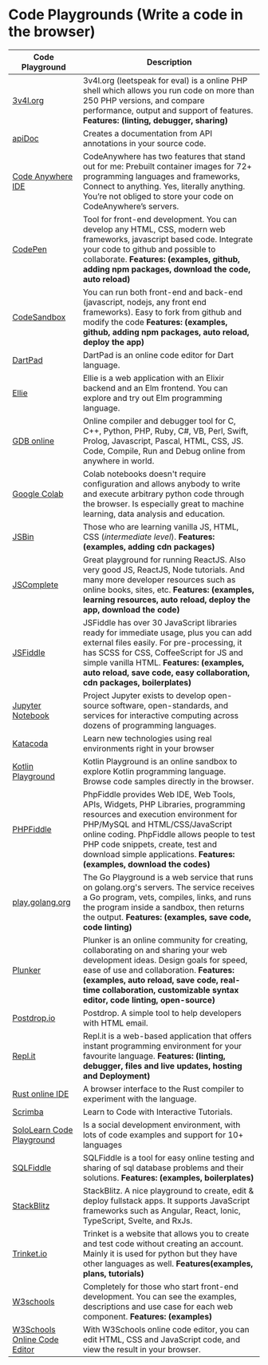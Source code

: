 # Code Playgrounds (Write a code in the browser)

| Code Playground | Description |
| --------------- | ----------- |
[3v4l.org](https://3v4l.org/) | 3v4l.org (leetspeak for eval) is a online PHP shell which allows you run code on more than 250 PHP versions, and compare performance, output and support of features. **Features: (linting, debugger, sharing)**
[apiDoc](https://apidocjs.com/) | Creates a documentation from API annotations in your source code.
[Code Anywhere IDE](https://codeanywhere.com/) | CodeAnywhere has two features that stand out for me: Prebuilt container images for 72+ programming languages and frameworks, Connect to anything. Yes, literally anything. You’re not obliged to store your code on CodeAnywhere’s servers.
[CodePen](https://codepen.io/) | Tool for front-end development. You can develop any HTML, CSS, modern web frameworks, javascript based code. Integrate your code to github and possible to collaborate. **Features: (examples, github, adding npm packages, download the code, auto reload)**
[CodeSandbox](https://codesandbox.io/) | You can run both front-end and back-end (javascript, nodejs, any front end frameworks). Easy to fork from github and modify the code **Features: (examples, github, adding npm packages, auto reload, deploy the app)**
[DartPad](https://dartpad.dev/?null_safety=true) | DartPad is an online code editor for Dart language.
[Ellie](https://ellie-app.com/) | Ellie is a web application with an Elixir backend and an Elm frontend. You can explore and try out Elm programming language.
[GDB online](https://www.onlinegdb.com/) |  Online compiler and debugger tool for C, C++, Python, PHP, Ruby, C#, VB, Perl, Swift, Prolog, Javascript, Pascal, HTML, CSS, JS. Code, Compile, Run and Debug online from anywhere in world.
[Google Colab](https://colab.research.google.com/) | Colab notebooks doesn't require configuration and allows anybody to write and execute arbitrary python code through the browser. Is especially great to machine learning, data analysis and education.
[JSBin](https://jsbin.com/) | Those who are learning vanilla JS, HTML, CSS (_intermediate level_). **Features: (examples, adding cdn packages)**
[JSComplete](https://jscomplete.com/) | Great playground for running ReactJS. Also very good JS, ReactJS, Node tutorials. And many more developer resources such as online books, sites, etc. **Features: (examples, learning resources, auto reload, deploy the app, download the code)**
[JSFiddle](https://jsfiddle.net/) | JSFiddle has over 30 JavaScript libraries ready for immediate usage, plus you can add external files easily. For pre-processing, it has SCSS for CSS, CoffeeScript for JS and simple vanilla HTML. **Features: (examples, auto reload, save code, easy collaboration, cdn packages, boilerplates)**
[Jupyter Notebook](https://jupyter.org/) | Project Jupyter exists to develop open-source software, open-standards, and services for interactive computing across dozens of programming languages.
[Katacoda](https://www.katacoda.com/) | Learn new technologies using real environments right in your browser
[Kotlin Playground](https://play.kotlinlang.org/) | Kotlin Playground is an online sandbox to explore Kotlin programming language. Browse code samples directly in the browser.
[PHPFiddle](http://phpfiddle.org/) | PhpFiddle provides Web IDE, Web Tools, APIs, Widgets, PHP Libraries, programming resources and execution environment for PHP/MySQL and HTML/CSS/JavaScript online coding. PhpFiddle allows people to test PHP code snippets, create, test and download simple applications. **Features: (examples, download the codes)**
[play.golang.org](https://play.golang.org/) | The Go Playground is a web service that runs on golang.org's servers. The service receives a Go program, vets, compiles, links, and runs the program inside a sandbox, then returns the output. **Features: (examples, save code, code linting)**
[Plunker](https://plnkr.co/) | Plunker is an online community for creating, collaborating on and sharing your web development ideas. Design goals for speed, ease of use and collaboration. **Features: (examples, auto reload, save code, real-time collaboration, customizable syntax editor, code linting, open-source)**
[Postdrop.io](https://app.postdrop.io) | Postdrop. A simple tool to help developers with HTML email.
[Repl.it](https://repl.it/) | Repl.it is a web-based application that offers instant programming environment for your favourite language. **Features: (linting, debugger, files and live updates, hosting and Deployment)**
[Rust online IDE](https://play.rust-lang.org/) | A browser interface to the Rust compiler to experiment with the language.
[Scrimba](https://scrimba.com/) | Learn to Code with Interactive Tutorials.
[SoloLearn Code Playground](https://www.sololearn.com/Codes/) | Is a social development environment, with lots of code examples and support for 10+ languages
[SQLFiddle](http://sqlfiddle.com/) | SQLFiddle is a tool for easy online testing and sharing of sql database problems and their solutions. **Features: (examples, boilerplates)**
[StackBlitz](https://stackblitz.com) | StackBlitz. A nice playground to create, edit & deploy fullstack apps. It supports JavaScript frameworks such as Angular, React, Ionic, TypeScript, Svelte, and RxJs.
[Trinket.io](https://trinket.io/) | Trinket is a website that allows you to create and test code without creating an account. Mainly it is used for python but they have other languages as well. **Features(examples, plans, tutorials)**
[W3schools](https://www.w3schools.com/) | Completely for those who start front-end development. You can see the examples, descriptions and use case for each web component. **Features: (examples)**
[W3Schools Online Code Editor](https://www.w3schools.com/tryit/) | With W3Schools online code editor, you can edit HTML, CSS and JavaScript code, and view the result in your browser.
